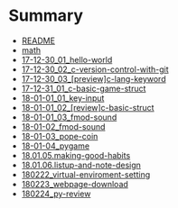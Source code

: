 # Summary

* [README](README.md)
* [math](math.md)
* [17-12-30\_01\_hello-world](17-12-30_01_hello-world.md)
* [17-12-30\_02\_c-version-control-with-git](17-12-30_02_c-version-control-with-git.md)
* [17-12-30\_03\_\[preview\]c-lang-keyword](17-12-30_03_[preview]c-lang-keyword.md)
* [17-12-31\_01\_c-basic-game-struct](17-12-31_01_c-basic-game-struct.md)
* [18-01-01\_01\_key-input](18-01-01_01-key-input.md)
* [18-01-01\_02\_\[review\]c-basic-struct](18-01-01_02-reviewc-basic-struct.md)
* [18-01-01\_03\_fmod-sound](18-01-01_03_fmod-sound.md)
* [18-01-02\_fmod-sound](18-01-02_fmod.md)
* [18-01-03\_pope-coin](18-01-03pope-coin.md)
* [18-01-04\_pygame](18-01-04pygame.md)
* [18.01.05.making-good-habits](18.01.05.making-good-habits.md)
* [18.01.06.listup-and-note-design](18.01.06.listup-and-note-design.md)
* [180222_virtual-enviroment-setting](180222_virtual-enviroment-setting.md)
* [180223_webpage-download](180223_webpage-download.md)
* [180224_py-review](180224_py-review.md)
